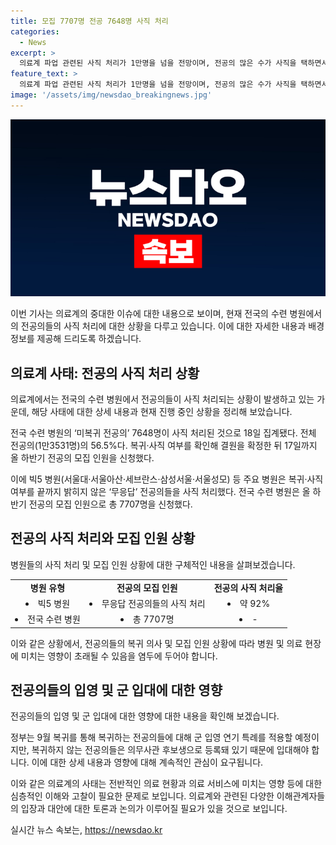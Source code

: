 ```yaml
---
title: 모집 7707명 전공 7648명 사직 처리
categories:
  - News
excerpt: >
  의료계 파업 관련된 사직 처리가 1만명을 넘을 전망이며, 전공의 많은 수가 사직을 택하면서 병원의 의료 서비스가 위협을 받고 있다. 110개 병원 중 41곳이 사직 처리 결과를 제출하지 않았으며, 이로 인해 지역병원의 의료 서비스가 위협받을 우려가 있다. 이에 정부는 복귀 전공의에 대한 유인책을 적용하지 않겠다고 밝혔으며, 군 입영 연기 특례를 적용할 예정이지만 전공의들은 의무사관 후보생으로 등록돼 있기 때문에 군 입영할 수도 있다.
feature_text: >
  의료계 파업 관련된 사직 처리가 1만명을 넘을 전망이며, 전공의 많은 수가 사직을 택하면서 병원의 의료 서비스가 위협을 받고 있다. 110개 병원 중 41곳이 사직 처리 결과를 제출하지 않았으며, 이로 인해 지역병원의 의료 서비스가 위협받을 우려가 있다. 이에 정부는 복귀 전공의에 대한 유인책을 적용하지 않겠다고 밝혔으며, 군 입영 연기 특례를 적용할 예정이지만 전공의들은 의무사관 후보생으로 등록돼 있기 때문에 군 입영할 수도 있다.
image: '/assets/img/newsdao_breakingnews.jpg'
---
```


<p><img src="/assets/img/newsdao_breakingnews.jpg" alt="koreaapp 속보" /></p>

<p>이번 기사는 의료계의 중대한 이슈에 대한 내용으로 보이며, 현재 전국의 수련 병원에서의 전공의들의 사직 처리에 대한 상황을 다루고 있습니다. 이에 대한 자세한 내용과 배경 정보를 제공해 드리도록 하겠습니다. </p>

<h2 data-ke-size="size26">의료계 사태: 전공의 사직 처리 상황</h2>

<p>의료계에서는 전국의 수련 병원에서 전공의들이 사직 처리되는 상황이 발생하고 있는 가운데, 해당 사태에 대한 상세 내용과 현재 진행 중인 상황을 정리해 보았습니다.</p>

<p data-ke-size="size16">전국 수련 병원의 ‘미복귀 전공의’ 7648명이 사직 처리된 것으로 18일 집계됐다. 전체 전공의(1만3531명)의 56.5%다. 복귀·사직 여부를 확인해 결원을 확정한 뒤 17일까지 올 하반기 전공의 모집 인원을 신청했다.</p>

<p data-ke-size="size16">이에 빅5 병원(서울대·서울아산·세브란스·삼성서울·서울성모) 등 주요 병원은 복귀·사직 여부를 끝까지 밝히지 않은 ‘무응답’ 전공의들을 사직 처리했다. 전국 수련 병원은 올 하반기 전공의 모집 인원으로 총 7707명을 신청했다.</p>

<h2 data-ke-size="size26">전공의 사직 처리와 모집 인원 상황</h2>

<p>병원들의 사직 처리 및 모집 인원 상황에 대한 구체적인 내용을 살펴보겠습니다.</p>

<table>
    <tr>
        <td style="text-align: center; height: 17px;"><b>병원 유형</b></td>
        <td style="text-align: center; height: 17px;"><b>전공의 모집 인원</b></td>
        <td style="text-align: center; height: 17px;"><b>전공의 사직 처리율</b></td>
    </tr>
    <tr>
        <td style="text-align: center; height: 17px;"><li>빅5 병원</li></td>
        <td style="text-align: center; height: 17px;"><li>무응답 전공의들의 사직 처리</li></td>
        <td style="text-align: center; height: 17px;"><li>약 92%</li></td>
    </tr>
    <tr>
        <td style="text-align: center; height: 17px;"><li>전국 수련 병원</li></td>
        <td style="text-align: center; height: 17px;"><li>총 7707명</li></td>
        <td style="text-align: center; height: 17px;"><li> - </li></td>
    </tr>
</table>

<p data-ke-size="size16">이와 같은 상황에서, 전공의들의 복귀 의사 및 모집 인원 상황에 따라 병원 및 의료 현장에 미치는 영향이 초래될 수 있음을 염두에 두어야 합니다.</p>

<h2 data-ke-size="size26">전공의들의 입영 및 군 입대에 대한 영향</h2>

<p>전공의들의 입영 및 군 입대에 대한 영향에 대한 내용을 확인해 보겠습니다.</p>

<p data-ke-size="size16">정부는 9월 복귀를 통해 복귀하는 전공의들에 대해 군 입영 연기 특례를 적용할 예정이지만, 복귀하지 않는 전공의들은 의무사관 후보생으로 등록돼 있기 때문에 입대해야 합니다. 이에 대한 상세 내용과 영향에 대해 계속적인 관심이 요구됩니다.</p>

<p>이와 같은 의료계의 사태는 전반적인 의료 현황과 의료 서비스에 미치는 영향 등에 대한 심층적인 이해와 고찰이 필요한 문제로 보입니다. 의료계와 관련된 다양한 이해관계자들의 입장과 대안에 대한 토론과 논의가 이루어질 필요가 있을 것으로 보입니다.</p>
실시간 뉴스 속보는, <a href="https://newsdao.kr" rel="dofollow">https://newsdao.kr</a>


